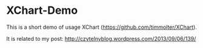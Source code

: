 XChart-Demo
===========

This is a short demo of usage XChart (https://github.com/timmolter/XChart).

It is related to my post: http://czytelnyblog.wordpress.com/2013/09/06/139/